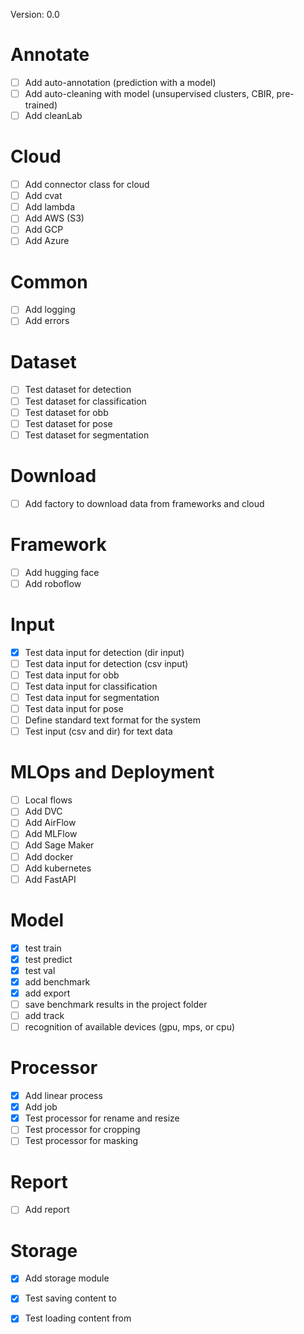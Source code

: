 Version: 0.0

# Annotate
- [ ] Add auto-annotation (prediction with a model)
- [ ] Add auto-cleaning with model (unsupervised clusters, CBIR, pre-trained)
- [ ] Add cleanLab

# Cloud
- [ ] Add connector class for cloud
- [ ] Add cvat
- [ ] Add lambda
- [ ] Add AWS (S3)
- [ ] Add GCP
- [ ] Add Azure

# Common
- [ ] Add logging
- [ ] Add errors

# Dataset
- [ ] Test dataset for detection
- [ ] Test dataset for classification
- [ ] Test dataset for obb
- [ ] Test dataset for pose
- [ ] Test dataset for segmentation

# Download
- [ ] Add factory to download data from frameworks and cloud

# Framework
- [ ] Add hugging face
- [ ] Add roboflow

# Input
- [x] Test data input for detection (dir input)
- [ ] Test data input for detection (csv input)
- [ ] Test data input for obb
- [ ] Test data input for classification
- [ ] Test data input for segmentation
- [ ] Test data input for pose
- [ ] Define standard text format for the system 
- [ ] Test input (csv and dir) for text data

# MLOps and Deployment
- [ ] Local flows
- [ ] Add DVC
- [ ] Add AirFlow
- [ ] Add MLFlow
- [ ] Add Sage Maker
- [ ] Add docker
- [ ] Add kubernetes
- [ ] Add FastAPI

# Model
- [x] test train
- [x] test predict
- [x] test val 
- [x] add benchmark
- [x] add export
- [ ] save benchmark results in the project folder
- [ ] add track
- [ ] recognition of available devices (gpu, mps, or cpu)

# Processor
- [x] Add linear process
- [x] Add job
- [x] Test processor for rename and resize
- [ ] Test processor for cropping
- [ ] Test processor for masking

# Report
- [ ] Add report
  
# Storage
- [x] Add storage module 
- [x] Test saving content to
- [x] Test loading content from

